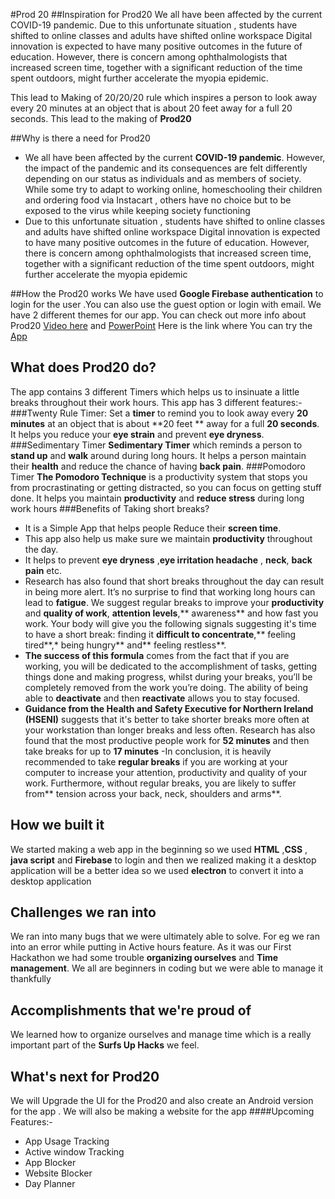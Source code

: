 #Prod 20
##Inspiration for Prod20
We all have been affected by the current COVID-19
pandemic. Due to this unfortunate situation , students have shifted to online
classes and adults have shifted online workspace Digital innovation is
expected to have many positive outcomes in the future of education.
However, there is concern among ophthalmologists that increased
screen time, together with a significant reduction of the time spent
outdoors, might further accelerate the myopia epidemic.

This lead to Making of 20/20/20 rule which inspires a person to look  away every 20 minutes at an object that is about 20 feet away for a full 20 seconds. This lead to the making of **Prod20**

##Why is there a need for Prod20
- We all have been affected by the current **COVID-19 pandemic**. However, the impact of the pandemic and its consequences are felt differently depending on our status as individuals and as members of society. While some try to adapt to working online, homeschooling their children and ordering food via Instacart , others have no choice but to be exposed to the virus while keeping society functioning
- Due to this unfortunate situation , students have shifted to online classes and adults have shifted online workspace Digital innovation is expected to have many positive outcomes in the future of education. However, there is concern among ophthalmologists that increased screen time, together with a significant reduction of the time spent outdoors, might further accelerate the myopia epidemic

##How the Prod20 works
We have used **Google Firebase authentication** to login for the user .You can also use the guest option or login with email. We have 2 different themes for our app. You can check out more info about Prod20 [ Video here](https://youtu.be/8HfY5TYKw2Y) and [PowerPoint](https://docs.google.com/presentation/d/1LZ0MAcJNytc4eWSwt-EQzGMKtBO2AGPo0vcqqsrZnTc/edit?usp=sharing)
Here is the link where You can try the [App](https://github.com/itzthemandalorian/Prod20/releases/tag/1)


## What does Prod20 do? 
The app contains 3 different Timers which helps us to insinuate a little breaks throughout their work hours. This app has 3 different features:-
###Twenty Rule Timer:
Set a **timer** to remind you to look away every **20 minutes** at an object that is about **20 feet ** away for a full **20 seconds**. It helps you reduce your **eye strain** and prevent **eye dryness**.
###Sedimentary Timer
**Sedimentary Timer** which reminds a person to **stand up** and **walk** around during long hours. It helps a person maintain their **health** and reduce the chance of having **back pain**.
###Pomodoro Timer
**The Pomodoro Technique** is a productivity system that stops you from procrastinating or getting distracted, so you can focus on getting stuff done. It helps you maintain **productivity** and **reduce stress** during long work hours
###Benefits of Taking short breaks?
- It is a Simple App that helps people Reduce their **screen time**. 
- This app also help us make sure we maintain **productivity** throughout the day.
- It helps to prevent **eye dryness** ,**eye irritation headache** , **neck**, **back pain** etc.
- Research has also found that short breaks throughout the day can result in being more alert. It’s no surprise to find that working long hours can lead to **fatigue**. We suggest regular breaks to improve your **productivity** and **quality of work**, **attention levels**,** awareness** and how fast you work. Your body will give you the following signals suggesting it's time to have a short break: finding it **difficult to concentrate**,** feeling tired**,* being hungry** and** feeling restless**.
- **The success of this formula** comes from the fact that if you are working, you will be dedicated to the accomplishment of tasks, getting things done and making progress, whilst during your breaks, you’ll be completely removed from the work you’re doing. The ability of being able to **deactivate** and then **reactivate** allows you to stay focused.
- **Guidance from the Health and Safety Executive for Northern Ireland (HSENI)** suggests that it's better to take shorter breaks more often at your workstation than longer breaks and less often. Research has also found that the most productive people work for **52 minutes** and then take breaks for up to **17 minutes**
-In conclusion, it is heavily recommended to take **regular breaks** if you are working at your computer to increase your attention, productivity and quality of your work. Furthermore, without regular breaks, you are likely to suffer from** tension across your back, neck, shoulders and arms**.



## How we built it
We started making a web app in the beginning so we used  **HTML**  ,**CSS** , **java script** and **Firebase** to login and then we realized making it a desktop application will be a better idea so we used **electron** to convert it into a desktop application

## Challenges we ran into
We ran into many bugs that we were ultimately able to solve. For eg we ran into an error while putting in Active hours feature. As it was our First Hackathon we had some trouble **organizing ourselves** and **Time management**. We all are beginners in coding but we were able to manage it thankfully

## Accomplishments that we're proud of
We learned how to organize ourselves and manage time which is a really important part of the **Surfs Up Hacks** we feel.

## What's next for Prod20
We will Upgrade the UI for the Prod20 and also create an Android version for the app . We will also be making a website for the app 
####Upcoming Features:-
- App Usage Tracking
- Active window Tracking 
- App Blocker
- Website Blocker
- Day Planner
